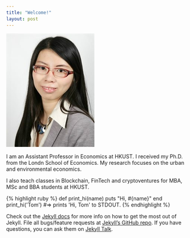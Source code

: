 ```yaml
---
title: "Welcome!"
layout: post
---
```


![Swiss Alps](yatang-lin.jpg)

I am an Assistant Professor in Economics at HKUST. I received my Ph.D. from the Londn School of Economics. My research focuses on the urban and environmental economics.

I also teach classes in Blockchain, FinTech and cryptoventures for MBA, MSc and BBA students at HKUST.

{% highlight ruby %}
def print_hi(name)
  puts "Hi, #{name}"
end
print_hi('Tom')
#=> prints 'Hi, Tom' to STDOUT.
{% endhighlight %}

Check out the [Jekyll docs][jekyll-docs] for more info on how to get the most out of Jekyll. File all bugs/feature requests at [Jekyll’s GitHub repo][jekyll-gh]. If you have questions, you can ask them on [Jekyll Talk][jekyll-talk].

[jekyll-docs]: http://jekyllrb.com/docs/home
[jekyll-gh]:   https://github.com/jekyll/jekyll
[jekyll-talk]: https://talk.jekyllrb.com/
